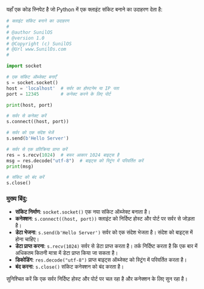 यहाँ एक कोड स्निपेट है जो Python में एक क्लाइंट सॉकेट बनाने का उदाहरण देता है:

```python
# क्लाइंट सॉकेट बनाने का उदाहरण
#
# @author SunilOS  
# @version 1.0
# @Copyright (c) SunilOS  
# @Url www.SunilOs.com
#

import socket              

# एक सॉकेट ऑब्जेक्ट बनाएँ
s = socket.socket()  
host = 'localhost'  # सर्वर का होस्टनेम या IP पता
port = 12345        # कनेक्ट करने के लिए पोर्ट

print(host, port)

# सर्वर से कनेक्ट करें
s.connect((host, port))

# सर्वर को एक संदेश भेजें
s.send(b'Hello Server')

# सर्वर से एक प्रतिक्रिया प्राप्त करें
res = s.recv(1024)  # बफर आकार 1024 बाइट्स है
msg = res.decode("utf-8")  # बाइट्स को स्ट्रिंग में परिवर्तित करें
print(msg)

# सॉकेट को बंद करें
s.close()
```

### मुख्य बिंदु:
- **सॉकेट निर्माण**: `socket.socket()` एक नया सॉकेट ऑब्जेक्ट बनाता है।
- **कनेक्शन**: `s.connect((host, port))` क्लाइंट को निर्दिष्ट होस्ट और पोर्ट पर सर्वर से जोड़ता है।
- **डेटा भेजना**: `s.send(b'Hello Server')` सर्वर को एक संदेश भेजता है। संदेश को बाइट्स में होना चाहिए।
- **डेटा प्राप्त करना**: `s.recv(1024)` सर्वर से डेटा प्राप्त करता है। तर्क निर्दिष्ट करता है कि एक बार में अधिकतम कितनी मात्रा में डेटा प्राप्त किया जा सकता है।
- **डिकोडिंग**: `res.decode("utf-8")` प्राप्त बाइट्स ऑब्जेक्ट को स्ट्रिंग में परिवर्तित करता है।
- **बंद करना**: `s.close()` सॉकेट कनेक्शन को बंद करता है।

सुनिश्चित करें कि एक सर्वर निर्दिष्ट होस्ट और पोर्ट पर चल रहा है और कनेक्शन के लिए सुन रहा है।
